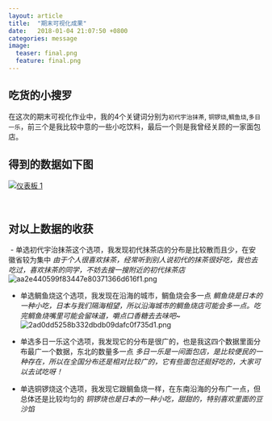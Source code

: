 ```yaml
---
layout: article
title:  "期末可视化成果"
date:   2018-01-04 21:07:50 +0800
categories: message
image:
  teaser: final.png
  feature: final.png
---
```

## 吃货的小搜罗

在这次的期末可视化作业中，我的4个关键词分别为`初代宇治抹茶`, `铜锣烧`,`鲷鱼烧`,`多日一乐`，前三个是我比较中意的一些小吃饮料，最后一个则是我曾经关顾的一家面包店。

 
## 得到的数据如下图

<div class='tableauPlaceholder' id='viz1515078476053' style='position: relative'>
		<noscript><a href='#'><img alt='仪表板 1 ' src='https:&#47;&#47;public.tableau.com&#47;static&#47;images&#47;11&#47;11_172&#47;1_1&#47;1_rss.png' style='border: none' /></a>
		</noscript>
		<object class='tableauViz'  style='display:none;'><param name='host_url' value='https%3A%2F%2Fpublic.tableau.com%2F' /> <param name='embed_code_version' value='3' /> <param name='site_root' value='' /><param name='name' value='11_172&#47;1_1' /><param name='tabs' value='no' /><param name='toolbar' value='yes' /><param name='static_image' value='https:&#47;&#47;public.tableau.com&#47;static&#47;images&#47;11&#47;11_172&#47;1_1&#47;1.png' /> <param name='animate_transition' value='yes' /><param name='display_static_image' value='yes' /><param name='display_spinner' value='yes' /><param name='display_overlay' value='yes' /><param name='display_count' value='yes' /><param name='filter' value='publish=yes' />
		</object>
</div>                
<script type='text/javascript'>                    var divElement = document.getElementById('viz1515078476053');                    var vizElement = divElement.getElementsByTagName('object')[0];                    vizElement.style.width='100%';vizElement.style.height=(divElement.offsetWidth*0.75)+'px';                    var scriptElement = document.createElement('script');                    scriptElement.src = 'https://public.tableau.com/javascripts/api/viz_v1.js';                    vizElement.parentNode.insertBefore(scriptElement, vizElement);                
</script>

 
## 对以上数据的收获
 - 单选初代宇治抹茶这个选项，我发现初代抹茶店的分布是比较散而且少，在安徽省较为集中
 _由于个人很喜欢抹茶，经常听到别人说初代的抹茶很好吃，我也去吃过，喜欢抹茶的同学，不妨去搜一搜附近的初代抹茶店_
![aa2e440599f83447e80371366d616f1.png](https://i.loli.net/2018/01/05/5a4e5685dfbfe.png)
 
 
 - 单选鲷鱼烧这个选项，我发现在沿海的城市，鲷鱼烧会多一点
 _鲷鱼烧是日本的一种小吃，日本与我们隔海相望，所以沿海城市的鲷鱼烧店可能会多一点。吃完鲷鱼烧嘴里可能会留味道，嚼点口香糖去去味吧~_
 ![2ad0dd5258b332dbdb09dafc0f735d1.png](https://i.loli.net/2018/01/05/5a4e56ff2615d.png)
 
 
 - 单选多日一乐这个选项，我发现它的分布是很广的，也是我这四个数据里面分布最广一个数据，东北的数量多一点
 _多日一乐是一间面包店，是比较便民的一种存在，所以在全国分布还是相对比较广的，它有些面包还挺好吃的，大家可以去试吃呀！_

 
 - 单选铜锣烧这个选项，我发现它跟鲷鱼烧一样，在东南沿海的分布广一点，但总体还是比较均匀的
 _铜锣烧也是日本的一种小吃，甜甜的，特别喜欢里面的豆沙馅_

 
